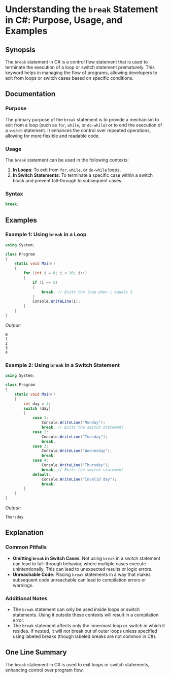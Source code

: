 <!--
Meta Description: # Understanding the `break` Statement in C#: Purpose, Usage, and Examples ## Synopsis The `break` statement in C# is a control flow statement that is ...
Meta Keywords: break, statement, switch, using, loops
-->

# Understanding the `break` Statement in C#: Purpose, Usage, and Examples

## Synopsis
The `break` statement in C# is a control flow statement that is used to terminate the execution of a loop or switch statement prematurely. This keyword helps in managing the flow of programs, allowing developers to exit from loops or switch cases based on specific conditions.

## Documentation
### Purpose
The primary purpose of the `break` statement is to provide a mechanism to exit from a loop (such as `for`, `while`, or `do-while`) or to end the execution of a `switch` statement. It enhances the control over repeated operations, allowing for more flexible and readable code.

### Usage
The `break` statement can be used in the following contexts:

1. **In Loops**: To exit from `for`, `while`, or `do-while` loops.
2. **In Switch Statements**: To terminate a specific case within a switch block and prevent fall-through to subsequent cases.

### Syntax
```csharp
break;
```

## Examples
### Example 1: Using `break` in a Loop
```csharp
using System;

class Program
{
    static void Main()
    {
        for (int i = 0; i < 10; i++)
        {
            if (i == 5)
            {
                break; // Exits the loop when i equals 5
            }
            Console.WriteLine(i);
        }
    }
}
```
*Output:*
```
0
1
2
3
4
```

### Example 2: Using `break` in a Switch Statement
```csharp
using System;

class Program
{
    static void Main()
    {
        int day = 4;
        switch (day)
        {
            case 1:
                Console.WriteLine("Monday");
                break; // Exits the switch statement
            case 2:
                Console.WriteLine("Tuesday");
                break;
            case 3:
                Console.WriteLine("Wednesday");
                break;
            case 4:
                Console.WriteLine("Thursday");
                break; // Exits the switch statement
            default:
                Console.WriteLine("Invalid day");
                break;
        }
    }
}
```
*Output:*
```
Thursday
```

## Explanation
### Common Pitfalls
- **Omitting `break` in Switch Cases**: Not using `break` in a switch statement can lead to fall-through behavior, where multiple cases execute unintentionally. This can lead to unexpected results or logic errors.
- **Unreachable Code**: Placing `break` statements in a way that makes subsequent code unreachable can lead to compilation errors or warnings.

### Additional Notes
- The `break` statement can only be used inside loops or switch statements. Using it outside these contexts will result in a compilation error.
- The `break` statement affects only the innermost loop or switch in which it resides. If nested, it will not break out of outer loops unless specified using labeled breaks (though labeled breaks are not common in C#).

## One Line Summary
The `break` statement in C# is used to exit loops or switch statements, enhancing control over program flow.